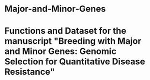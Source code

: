 # Major-and-Minor-Genes
# Functions and Dataset for the manuscript "Breeding with Major and Minor Genes: Genomic Selection for Quantitative Disease Resistance"
